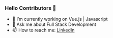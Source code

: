 <!--
**anmolsri150/anmolsri150** is a ✨ _special_ ✨ repository because its `README.md` (this file) appears on your GitHub profile.

Here are some ideas to get you started:

- 🔭 I’m currently working on ...
- 🌱 I’m currently learning ...
- 👯 I’m looking to collaborate on ...
- 🤔 I’m looking for help with ...
- 💬 Ask me about ...
- 📫 How to reach me: ...
- 😄 Pronouns: ...
- ⚡ Fun fact: ...
-->
### Hello Contributors 👋


- 🔭 I’m currently working on Vue.js | Javascript
- 💬 Ask me about Full Stack Development
- 📫 How to reach me: [LinkedIn](https://www.linkedin.com/in/anmolsri150/)
